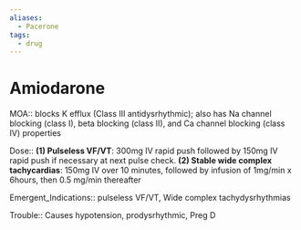 ```yaml
---
aliases:
  - Pacerone
tags:
  - drug
---
```

# Amiodarone  
  
MOA:: blocks K efflux (Class III antidysrhythmic); also has Na channel blocking (class I), beta blocking (class II), and Ca channel blocking (class IV) properties  
  
Dose:: **(1) Pulseless VF/VT**: 300mg IV rapid push followed by 150mg IV rapid push if necessary at next pulse check. **(2) Stable wide complex tachycardias**: 150mg IV over 10 minutes, followed by infusion of 1mg/min x 6hours, then 0.5 mg/min thereafter  
  
Emergent_Indications:: pulseless VF/VT, Wide complex tachydysrhythmias  
  
Trouble:: Causes hypotension, prodysrhythmic, Preg D